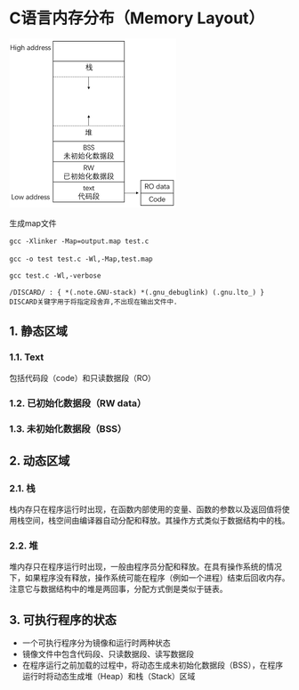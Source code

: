 # C语言内存分布（Memory Layout）

![test_uml](../../assets/images/c_memory_layout.png)

生成map文件

```
gcc -Xlinker -Map=output.map test.c

gcc -o test test.c -Wl,-Map,test.map
```


```
gcc test.c -Wl,-verbose
```

```
/DISCARD/ : { *(.note.GNU-stack) *(.gnu_debuglink) (.gnu.lto_) }
DISCARD关键字用于将指定段舍弃,不出现在输出文件中.
```

## 1. 静态区域

### 1.1. Text
包括代码段（code）和只读数据段（RO）


### 1.2. 已初始化数据段（RW data）


### 1.3. 未初始化数据段（BSS）



## 2. 动态区域

### 2.1. 栈
栈内存只在程序运行时出现，在函数内部使用的变量、函数的参数以及返回值将使用栈空间，栈空间由编译器自动分配和释放。其操作方式类似于数据结构中的栈。


### 2.2. 堆
堆内存只在程序运行时出现，一般由程序员分配和释放。在具有操作系统的情况下，如果程序没有释放，操作系统可能在程序（例如一个进程）结束后回收内存。注意它与数据结构中的堆是两回事，分配方式倒是类似于链表。


## 3. 可执行程序的状态

* 一个可执行程序分为镜像和运行时两种状态
* 镜像文件中包含代码段、只读数据段、读写数据段
* 在程序运行之前加载的过程中，将动态生成未初始化数据段（BSS），在程序运行时将动态生成堆（Heap）和栈（Stack）区域


